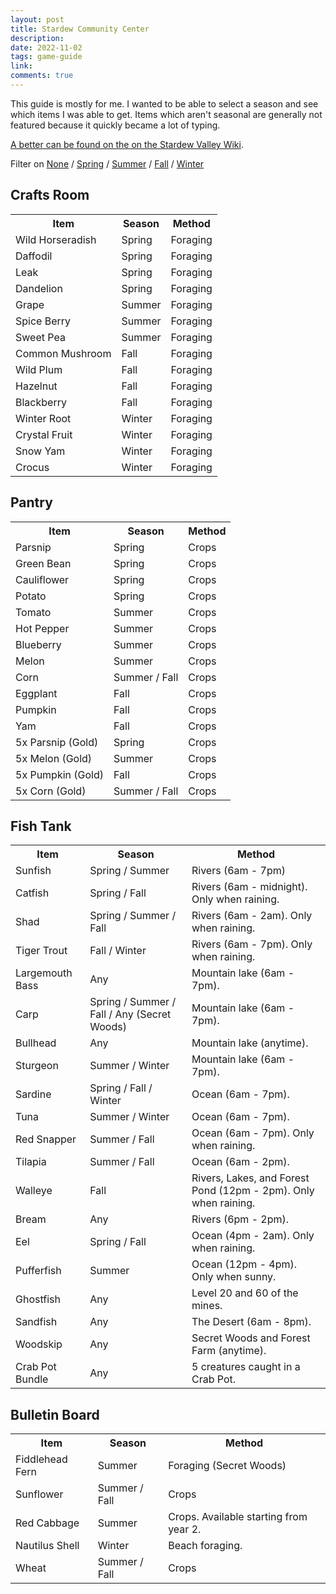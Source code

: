 ```yaml
---
layout: post
title: Stardew Community Center
description: 
date: 2022-11-02
tags: game-guide
link: 
comments: true
---
```


<script type="text/javascript" src="../assets/js/stardew.js"></script>

This guide is mostly for me.
I wanted to be able to select a season and see which items I was able to get.
Items which aren't seasonal are generally not featured because it quickly became a lot of typing.

[A better can be found on the on the Stardew Valley Wiki](https://stardewvalleywiki.com/Remixed_Bundles).

Filter on <a href="?filter=none">None</a> / <a href="?filter=spring">Spring</a> / <a href="?filter=summer">Summer</a> / <a href="?filter=fall">Fall</a> / <a href="?filter=winter">Winter</a>

## Crafts Room

<table>
  <tr>
    <th>Item</th>
    <th>Season</th>
    <th>Method</th>
  </tr>
  <tr>
    <td>Wild Horseradish</td>
    <td>Spring</td>
    <td>Foraging</td>
  </tr>
  <tr>
    <td>Daffodil</td>
    <td>Spring</td>
    <td>Foraging</td>
  </tr>
  <tr>
    <td>Leak</td>
    <td>Spring</td>
    <td>Foraging</td>
  </tr>
  <tr>
    <td>Dandelion</td>
    <td>Spring</td>
    <td>Foraging</td>
  </tr>
  <tr>
    <td>Grape</td>
    <td>Summer</td>
    <td>Foraging</td>
  </tr>
  <tr>
    <td>Spice Berry</td>
    <td>Summer</td>
    <td>Foraging</td>
  </tr>
  <tr>
    <td>Sweet Pea</td>
    <td>Summer</td>
    <td>Foraging</td>
  </tr>
  <tr>
    <td>Common Mushroom</td>
    <td>Fall</td>
    <td>Foraging</td>
  </tr>
  <tr>
    <td>Wild Plum</td>
    <td>Fall</td>
    <td>Foraging</td>
  </tr>
  <tr>
    <td>Hazelnut</td>
    <td>Fall</td>
    <td>Foraging</td>
  </tr>
  <tr>
    <td>Blackberry</td>
    <td>Fall</td>
    <td>Foraging</td>
  </tr>
  <tr>
    <td>Winter Root</td>
    <td>Winter</td>
    <td>Foraging</td>
  </tr>
  <tr>
    <td>Crystal Fruit</td>
    <td>Winter</td>
    <td>Foraging</td>
  </tr>
  <tr>
    <td>Snow Yam</td>
    <td>Winter</td>
    <td>Foraging</td>
  </tr>
  <tr>
    <td>Crocus</td>
    <td>Winter</td>
    <td>Foraging</td>
  </tr>
</table>

## Pantry

<table>
  <tr>
    <th>Item</th>
    <th>Season</th>
    <th>Method</th>
  </tr>
  <tr>
    <td>Parsnip</td>
    <td>Spring</td>
    <td>Crops</td>
  </tr>
  <tr>
    <td>Green Bean</td>
    <td>Spring</td>
    <td>Crops</td>
  </tr>
  <tr>
    <td>Cauliflower</td>
    <td>Spring</td>
    <td>Crops</td>
  </tr>
  <tr>
    <td>Potato</td>
    <td>Spring</td>
    <td>Crops</td>
  </tr>
  <tr>
    <td>Tomato</td>
    <td>Summer</td>
    <td>Crops</td>
  </tr>
  <tr>
    <td>Hot Pepper</td>
    <td>Summer</td>
    <td>Crops</td>
  </tr>
  <tr>
    <td>Blueberry</td>
    <td>Summer</td>
    <td>Crops</td>
  </tr>
  <tr>
    <td>Melon</td>
    <td>Summer</td>
    <td>Crops</td>
  </tr>
  <tr>
    <td>Corn</td>
    <td>Summer / Fall</td>
    <td>Crops</td>
  </tr>
  <tr>
    <td>Eggplant</td>
    <td>Fall</td>
    <td>Crops</td>
  </tr>
  <tr>
    <td>Pumpkin</td>
    <td>Fall</td>
    <td>Crops</td>
  </tr>
  <tr>
    <td>Yam</td>
    <td>Fall</td>
    <td>Crops</td>
  </tr>
  <tr>
    <td>5x Parsnip (Gold)</td>
    <td>Spring</td>
    <td>Crops</td>
  </tr>
  <tr>
    <td>5x Melon (Gold)</td>
    <td>Summer</td>
    <td>Crops</td>
  </tr>
  <tr>
    <td>5x Pumpkin (Gold)</td>
    <td>Fall</td>
    <td>Crops</td>
  </tr>
  <tr>
    <td>5x Corn (Gold)</td>
    <td>Summer / Fall</td>
    <td>Crops</td>
  </tr>
</table>

## Fish Tank

<table>
  <tr>
    <th>Item</th>
    <th>Season</th>
    <th>Method</th>
  </tr>
  <tr>
    <td>Sunfish</td>
    <td>Spring / Summer</td>
    <td>Rivers (6am - 7pm)</td>
  </tr>
  <tr>
    <td>Catfish</td>
    <td>Spring / Fall</td>
    <td>Rivers (6am - midnight). Only when raining.</td>
  </tr>
  <tr>
    <td>Shad</td>
    <td>Spring / Summer / Fall</td>
    <td>Rivers (6am - 2am). Only when raining.</td>
  </tr>
  <tr>
    <td>Tiger Trout</td>
    <td>Fall / Winter</td>
    <td>Rivers (6am - 7pm). Only when raining.</td>
  </tr>
  <tr>
    <td>Largemouth Bass</td>
    <td>Any</td>
    <td>Mountain lake (6am - 7pm).</td>
  </tr>
  <tr>
    <td>Carp</td>
    <td>Spring / Summer / Fall / Any (Secret Woods)</td>
    <td>Mountain lake (6am - 7pm).</td>
  </tr>
  <tr>
    <td>Bullhead</td>
    <td>Any</td>
    <td>Mountain lake (anytime).</td>
  </tr>
  <tr>
    <td>Sturgeon</td>
    <td>Summer / Winter</td>
    <td>Mountain lake (6am - 7pm).</td>
  </tr>
  <tr>
    <td>Sardine</td>
    <td>Spring / Fall / Winter</td>
    <td>Ocean (6am - 7pm).</td>
  </tr>
  <tr>
    <td>Tuna</td>
    <td>Summer / Winter</td>
    <td>Ocean (6am - 7pm).</td>
  </tr>
  <tr>
    <td>Red Snapper</td>
    <td>Summer / Fall</td>
    <td>Ocean (6am - 7pm). Only when raining.</td>
  </tr>
  <tr>
    <td>Tilapia</td>
    <td>Summer / Fall</td>
    <td>Ocean (6am - 2pm).</td>
  </tr>
  <tr>
    <td>Walleye</td>
    <td>Fall</td>
    <td>Rivers, Lakes, and Forest Pond (12pm - 2pm). Only when raining.</td>
  </tr>
  <tr>
    <td>Bream</td>
    <td>Any</td>
    <td>Rivers (6pm - 2pm).</td>
  </tr>
  <tr>
    <td>Eel</td>
    <td>Spring / Fall</td>
    <td>Ocean (4pm - 2am). Only when raining.</td>
  </tr>
  <tr>
    <td>Pufferfish</td>
    <td>Summer</td>
    <td>Ocean (12pm - 4pm). Only when sunny.</td>
  </tr>
  <tr>
    <td>Ghostfish</td>
    <td>Any</td>
    <td>Level 20 and 60 of the mines.</td>
  </tr>
  <tr>
    <td>Sandfish</td>
    <td>Any</td>
    <td>The Desert (6am - 8pm).</td>
  </tr>
  <tr>
    <td>Woodskip</td>
    <td>Any</td>
    <td>Secret Woods and Forest Farm (anytime).</td>
  </tr>
  <tr>
    <td>Crab Pot Bundle</td>
    <td>Any</td>
    <td>5 creatures caught in a Crab Pot.</td>
  </tr>
</table>

## Bulletin Board

<table>
  <tr>
    <th>Item</th>
    <th>Season</th>
    <th>Method</th>
  </tr>
  <tr>
    <td>Fiddlehead Fern</td>
    <td>Summer</td>
    <td>Foraging (Secret Woods)</td>
  </tr>
  <tr>
    <td>Sunflower</td>
    <td>Summer / Fall</td>
    <td>Crops</td>
  </tr>
  <tr>
    <td>Red Cabbage</td>
    <td>Summer</td>
    <td>Crops. Available starting from year 2.</td>
  </tr>
  <tr>
    <td>Nautilus Shell</td>
    <td>Winter</td>
    <td>Beach foraging.</td>
  </tr>
  <tr>
    <td>Wheat</td>
    <td>Summer / Fall</td>
    <td>Crops</td>
  </tr>
</table>